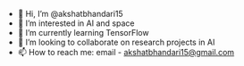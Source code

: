 - 👋 Hi, I’m @akshatbhandari15
- 👀 I’m interested in AI and space
- 🌱 I’m currently learning TensorFlow
- 💞️ I’m looking to collaborate on research projects in AI
- 📫 How to reach me: email - akshatbhandari15@gmail.com

<!---
akshatbhandari15/akshatbhandari15 is a ✨ special ✨ repository because its `README.md` (this file) appears on your GitHub profile.
You can click the Preview link to take a look at your changes.
--->
